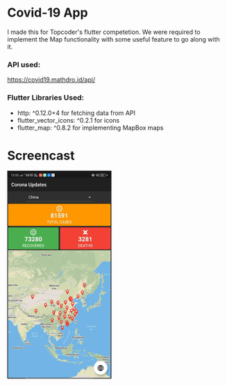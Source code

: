 # Covid-19 App
I made this for Topcoder's flutter competetion.
We were required to implement the Map functionality with some useful feature to go along with it.

### API used:
https://covid19.mathdro.id/api/

### Flutter Libraries Used:
- http: ^0.12.0+4 for fetching data from API
- flutter_vector_icons: ^0.2.1 for icons 
- flutter_map: ^0.8.2 for implementing MapBox maps

# Screencast
![alt text](assets/img/screen.gif)

